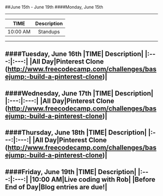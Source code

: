##June 15th - June 19th
####Monday, June 15th

---
|TIME| Description|
|:---:|:---:|
|10:00 AM|Standups|
---
####Tuesday, June 16th
|TIME| Description|
|:---:|:---:|
|All Day|Pinterest Clone (http://www.freecodecamp.com/challenges/basejump:-build-a-pinterest-clone)|
---
####Wednesday, June 17th
|TIME| Description|
|:---:|:---:|
|All Day|Pinterest Clone (http://www.freecodecamp.com/challenges/basejump:-build-a-pinterest-clone)|
---
####Thursday, June 18th
|TIME| Description|
|:---:|:---:|
|All Day|Pinterest Clone (http://www.freecodecamp.com/challenges/basejump:-build-a-pinterest-clone)|
---
####Friday, June 19th
|TIME| Description|
|:---:|:---:|
|10:00 AM|Live coding with Rob|
|Before End of Day|Blog entries are due!|
---
